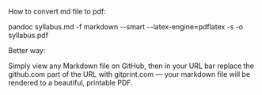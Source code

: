 
How to convert md file to pdf:

pandoc syllabus.md -f markdown --smart --latex-engine=pdflatex -s -o syllabus.pdf

Better way:

Simply view any Markdown file on GitHub, then in your URL bar replace the github.com part of
the URL with gitprint.com — your markdown file will be rendered to a beautiful, printable PDF.
